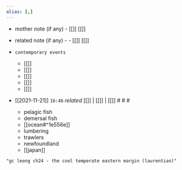 ```yaml
---
alias: [,]
---
```

- mother note (if any)
		- [[]] [[]]
- related note (if any) -
		- [[]] [[]]
- `contemporary events`
	- [[]]
	- [[]]
	- [[]]
	- [[]]
	- [[]]

- [[2021-11-21]]  `16:46` _related_ [[]] | [[]] | [[]] # # #
	- pelagic fish
	- demersal fish
	- [[ocean#^1e556e]]
	- lumbering
	- trawlers
	- newfoundland
	- [[japan]]

```query
"gc leong ch24 - the cool temperate eastern margin (laurentian)"
```